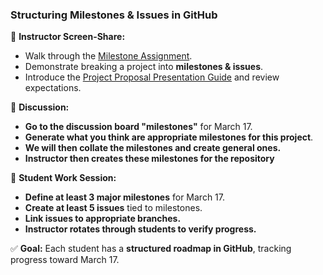 ### **Structuring Milestones & Issues in GitHub**  
📌 **Instructor Screen-Share:**  
- Walk through the [Milestone Assignment](https://github.com/entertainmenttechnology/Smith-MTEC3501-HD13-2025S/blob/main/documents-Class/03_ProjectTracking/03-Structuring_Milestones_for_Presentation.md).  
- Demonstrate breaking a project into **milestones & issues**.  
- Introduce the [Project Proposal Presentation Guide](https://github.com/entertainmenttechnology/Smith-MTEC3501-HD13-2025S/blob/main/documents-Class/04_Detailed_Speculative_Proposal/02-Presentation_Deliverables.md) and review expectations.  

📌 **Discussion:**  
- **Go to the discussion board "milestones"** for March 17.  
- **Generate what you think are appropriate milestones for this project**.  
- **We will then collate the milestones and create general ones.**  
- **Instructor then creates these milestones for the repository**  

📌 **Student Work Session:**  
- **Define at least 3 major milestones** for March 17.  
- **Create at least 5 issues** tied to milestones.  
- **Link issues to appropriate branches.**  
- **Instructor rotates through students to verify progress.**  

✅ **Goal:** Each student has a **structured roadmap in GitHub**, tracking progress toward March 17.  
